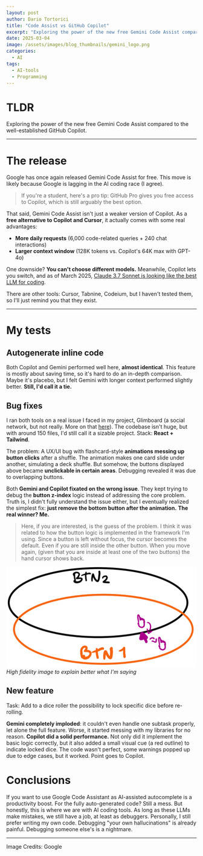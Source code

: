 ```yaml
---
layout: post
author: Dario Tortorici
title: "Code Assist vs GitHub Copilot"
excerpt: "Exploring the power of the new free Gemini Code Assist compared to the well-established GitHub Copilot.<br/>"
date: 2025-03-04
image: /assets/images/blog_thumbnails/gemini_logo.png
categories: 
  - AI
tags:
  - AI-tools
  - Programming
---
```


# TLDR
Exploring the power of the new free Gemini Code Assist compared to the well-established GitHub Copilot.

---

# The release

Google has once again released Gemini Code Assist for free.
This move is likely because Google is lagging in the AI coding race (I agree).

> If you're a student, here's a pro tip: GitHub Pro gives you free access to Copilot, which is still arguably the best option.

That said, Gemini Code Assist isn't just a weaker version of Copilot. As a **free alternative to Copilot and Cursor**, it actually comes with some real advantages:

- **More daily requests** (6,000 code-related queries + 240 chat interactions)
- **Larger context window** (128K tokens vs. Copilot's 64K max with GPT-4o)

One downside? **You can't choose different models.** Meanwhile, Copilot lets you switch, and as of March 2025, [Claude 3.7 Sonnet is looking like the best LLM for coding](https://www.anthropic.com/news/claude-3-7-sonnet).

There are other tools: Cursor, Tabnine, Codeium, but I haven't tested them, so I'll just remind you that they exist.

---

# My tests

## Autogenerate inline code

Both Copilot and Gemini performed well here, **almost identical**. This feature is mostly about saving time, so it's hard to do an in-depth comparison. Maybe it's placebo, but I felt Gemini with longer context performed slightly better. **Still, I'd call it a tie.**

## Bug fixes

I ran both tools on a real issue I faced in my project, Glimboard (a social network, but not really. More on that [here](https://dariotortorici.github.io/projects/glimboard/)). The codebase isn't huge, but with around 150 files, I'd still call it a sizable project.
Stack: **React + Tailwind**.

The problem: A UX/UI bug with flashcard-style **animations messing up button clicks** after a shuffle. The animation makes one card slide under another, simulating a deck shuffle. But somehow, the buttons displayed above became **unclickable in certain areas**. Debugging revealed it was due to overlapping buttons.

Both **Gemini and Copilot fixated on the wrong issue**. They kept trying to debug the **button z-index** logic instead of addressing the core problem. Truth is, I didn't fully understand the issue either, but I eventually realized the simplest fix: **just remove the bottom button after the animation.**
**The real winner? Me.**

> Here, if you are interested, is the guess of the problem. I think it was related to how the button logic is implemented in the framework I'm using. Since a button is left without focus, the cursor becomes the default. Even if you are still inside the other button. When you move again, (given that you are inside at least one of the two buttons) the hand cursor shows back.

![Button problem](/assets/images/blog_images/Overlap-btns.png)
*High fidelity image to explain better what I'm saying*

## New feature

Task: Add to a dice roller the possibility to lock specific dice before re-rolling.

**Gemini completely imploded**: it couldn't even handle one subtask properly, let alone the full feature. Worse, it started messing with my libraries for no reason.
**Copilot did a solid performance.** Not only did it implement the basic logic correctly, but it also added a small visual cue (a red outline) to indicate locked dice. The code wasn't perfect, some warnings popped up due to edge cases, but it worked. Point goes to Copilot.

# Conclusions

If you want to use Google Code Assistant as AI-assisted autocomplete is a productivity boost. For the fully auto-generated code? Still a mess. But honestly, this is where we are with AI coding tools. As long as these LLMs make mistakes, we still have a job, at least as debuggers. Personally, I still prefer writing my own code. Debugging "your own hallucinations" is already painful. Debugging someone else's is a nightmare.

---

Image Credits: Google
